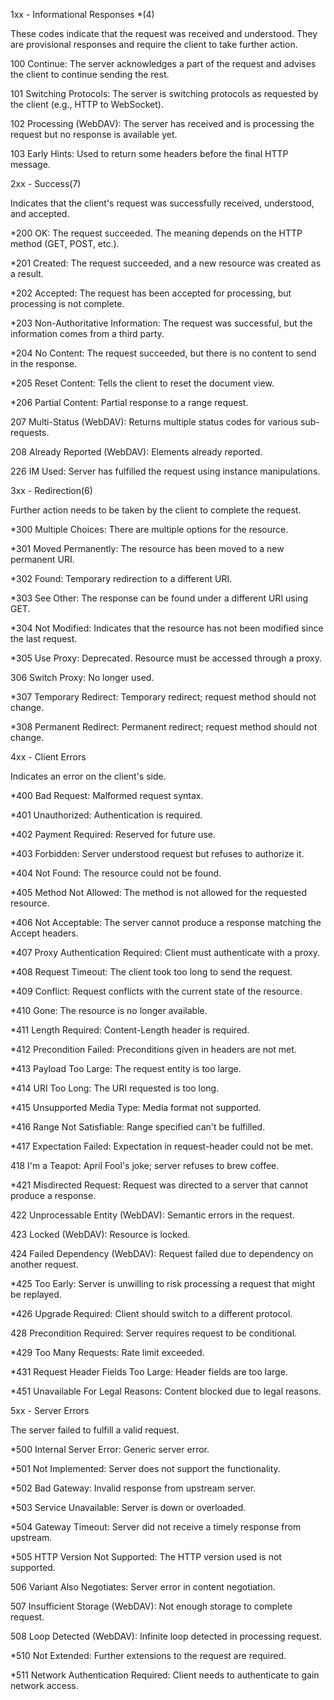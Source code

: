 1xx - Informational Responses *(4)

These codes indicate that the request was received and understood. They are provisional responses and require the client to take further action.

100 Continue: The server acknowledges a part of the request and advises the client to continue sending the rest.

101 Switching Protocols: The server is switching protocols as requested by the client (e.g., HTTP to WebSocket).

102 Processing (WebDAV): The server has received and is processing the request but no response is available yet.

103 Early Hints: Used to return some headers before the final HTTP message.



2xx - Success(7)

Indicates that the client's request was successfully received, understood, and accepted.

*200 OK: The request succeeded. The meaning depends on the HTTP method (GET, POST, etc.).

*201 Created: The request succeeded, and a new resource was created as a result.

*202 Accepted: The request has been accepted for processing, but processing is not complete.

*203 Non-Authoritative Information: The request was successful, but the information comes from a third party.

*204 No Content: The request succeeded, but there is no content to send in the response.

*205 Reset Content: Tells the client to reset the document view.

*206 Partial Content: Partial response to a range request.



207 Multi-Status (WebDAV): Returns multiple status codes for various sub-requests.

208 Already Reported (WebDAV): Elements already reported.

226 IM Used: Server has fulfilled the request using instance manipulations.





3xx - Redirection(6)

Further action needs to be taken by the client to complete the request.

*300 Multiple Choices: There are multiple options for the resource.

*301 Moved Permanently: The resource has been moved to a new permanent URI.

*302 Found: Temporary redirection to a different URI.

*303 See Other: The response can be found under a different URI using GET.

*304 Not Modified: Indicates that the resource has not been modified since the last request.

*305 Use Proxy: Deprecated. Resource must be accessed through a proxy.

306 Switch Proxy: No longer used.

*307 Temporary Redirect: Temporary redirect; request method should not change.

*308 Permanent Redirect: Permanent redirect; request method should not change.





4xx - Client Errors

Indicates an error on the client's side.

*400 Bad Request: Malformed request syntax.

*401 Unauthorized: Authentication is required.

*402 Payment Required: Reserved for future use.

*403 Forbidden: Server understood request but refuses to authorize it.

*404 Not Found: The resource could not be found.

*405 Method Not Allowed: The method is not allowed for the requested resource.

*406 Not Acceptable: The server cannot produce a response matching the Accept headers.

*407 Proxy Authentication Required: Client must authenticate with a proxy.

*408 Request Timeout: The client took too long to send the request.

*409 Conflict: Request conflicts with the current state of the resource.

*410 Gone: The resource is no longer available.



*411 Length Required: Content-Length header is required.

*412 Precondition Failed: Preconditions given in headers are not met.

*413 Payload Too Large: The request entity is too large.

*414 URI Too Long: The URI requested is too long.

*415 Unsupported Media Type: Media format not supported.

*416 Range Not Satisfiable: Range specified can't be fulfilled.

*417 Expectation Failed: Expectation in request-header could not be met.

418 I'm a Teapot: April Fool's joke; server refuses to brew coffee.

*421 Misdirected Request: Request was directed to a server that cannot produce a response.

422 Unprocessable Entity (WebDAV): Semantic errors in the request.

423 Locked (WebDAV): Resource is locked.

424 Failed Dependency (WebDAV): Request failed due to dependency on another request.

*425 Too Early: Server is unwilling to risk processing a request that might be replayed.

*426 Upgrade Required: Client should switch to a different protocol.

428 Precondition Required: Server requires request to be conditional.

*429 Too Many Requests: Rate limit exceeded.

*431 Request Header Fields Too Large: Header fields are too large.

*451 Unavailable For Legal Reasons: Content blocked due to legal reasons.






5xx - Server Errors

The server failed to fulfill a valid request.

*500 Internal Server Error: Generic server error.

*501 Not Implemented: Server does not support the functionality.

*502 Bad Gateway: Invalid response from upstream server.

*503 Service Unavailable: Server is down or overloaded.

*504 Gateway Timeout: Server did not receive a timely response from upstream.

*505 HTTP Version Not Supported: The HTTP version used is not supported.

506 Variant Also Negotiates: Server error in content negotiation.

507 Insufficient Storage (WebDAV): Not enough storage to complete request.

508 Loop Detected (WebDAV): Infinite loop detected in processing request.

*510 Not Extended: Further extensions to the request are required.

*511 Network Authentication Required: Client needs to authenticate to gain network access.